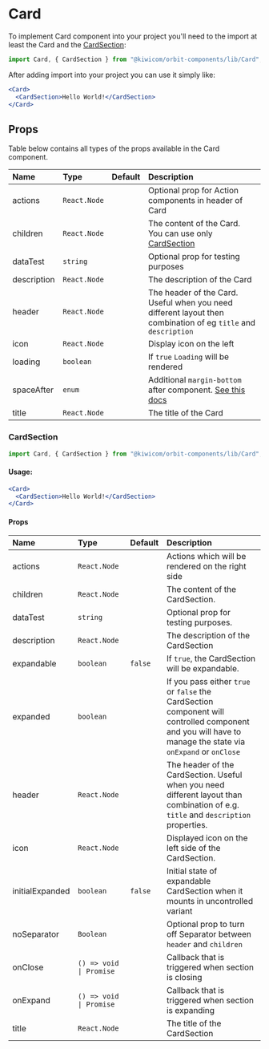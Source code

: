 # Card

To implement Card component into your project you'll need to the import at least the Card and the [CardSection](#cardsection):

```jsx
import Card, { CardSection } from "@kiwicom/orbit-components/lib/Card";
```

After adding import into your project you can use it simply like:

```jsx
<Card>
  <CardSection>Hello World!</CardSection>
</Card>
```

## Props

Table below contains all types of the props available in the Card component.

| Name        | Type         | Default | Description                                                                                                                                     |
| :---------- | :----------- | :------ | :---------------------------------------------------------------------------------------------------------------------------------------------- |
| actions     | `React.Node` |         | Optional prop for Action components in header of Card                                                                                           |
| children    | `React.Node` |         | The content of the Card. You can use only [CardSection](#cardsection)                                                                           |
| dataTest    | `string`     |         | Optional prop for testing purposes                                                                                                              |
| description | `React.Node` |         | The description of the Card                                                                                                                     |
| header      | `React.Node` |         | The header of the Card. Useful when you need different layout then combination of eg `title` and `description`                                  |
| icon        | `React.Node` |         | Display icon on the left                                                                                                                        |
| loading     | `boolean`    |         | If `true` `Loading` will be rendered                                                                                                            |
| spaceAfter  | `enum`       |         | Additional `margin-bottom` after component. [See this docs](https://github.com/kiwicom/orbit-components/tree/master/src/common/getSpacingToken) |
| title       | `React.Node` |         | The title of the Card                                                                                                                           |

### CardSection

```jsx
import Card, { CardSection } from "@kiwicom/orbit-components/lib/Card";
```

#### Usage:

```jsx
<Card>
  <CardSection>Hello World!</CardSection>
</Card>
```

#### Props

| Name            | Type                    | Default | Description                                                                                                                                                |
| :-------------- | :---------------------- | :------ | :--------------------------------------------------------------------------------------------------------------------------------------------------------- |
| actions         | `React.Node`            |         | Actions which will be rendered on the right side                                                                                                           |
| children        | `React.Node`            |         | The content of the CardSection.                                                                                                                            |
| dataTest        | `string`                |         | Optional prop for testing purposes.                                                                                                                        |
| description     | `React.Node`            |         | The description of the CardSection                                                                                                                         |
| expandable      | `boolean`               | `false` | If `true`, the CardSection will be expandable.                                                                                                             |
| expanded        | `boolean`               |         | If you pass either `true` or `false` the CardSection component will controlled component and you will have to manage the state via `onExpand` or `onClose` |
| header          | `React.Node`            |         | The header of the CardSection. Useful when you need different layout than combination of e.g. `title` and `description` properties.                        |
| icon            | `React.Node`            |         | Displayed icon on the left side of the CardSection.                                                                                                        |
| initialExpanded | `boolean`               | `false` | Initial state of expandable CardSection when it mounts in uncontrolled variant                                                                             |
| noSeparator     | `Boolean`               |         | Optional prop to turn off Separator between `header` and `children`                                                                                        |
| onClose         | `() => void \| Promise` |         | Callback that is triggered when section is closing                                                                                                         |
| onExpand        | `() => void \| Promise` |         | Callback that is triggered when section is expanding                                                                                                       |
| title           | `React.Node`            |         | The title of the CardSection                                                                                                                               |
